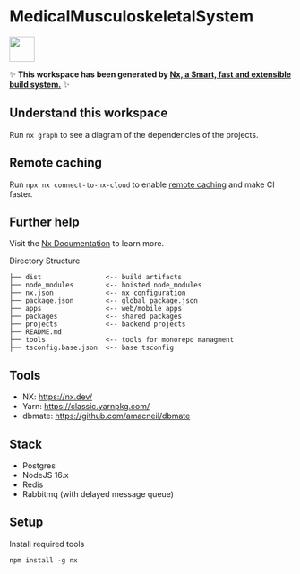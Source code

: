 # MedicalMusculoskeletalSystem

<a alt="Nx logo" href="https://nx.dev" target="_blank" rel="noreferrer"><img src="https://raw.githubusercontent.com/nrwl/nx/master/images/nx-logo.png" width="45"></a>

✨ **This workspace has been generated by [Nx, a Smart, fast and extensible build system.](https://nx.dev)** ✨

## Understand this workspace

Run `nx graph` to see a diagram of the dependencies of the projects.

## Remote caching

Run `npx nx connect-to-nx-cloud` to enable [remote caching](https://nx.app) and make CI faster.

## Further help

Visit the [Nx Documentation](https://nx.dev) to learn more.


Directory Structure

```
├── dist                <-- build artifacts
├── node_modules        <-- hoisted node_modules
├── nx.json             <-- nx configuration
├── package.json        <-- global package.json
├── apps                <-- web/mobile apps
├── packages            <-- shared packages
├── projects            <-- backend projects
├── README.md
├── tools               <-- tools for monorepo managment
├── tsconfig.base.json  <-- base tsconfig
```

## Tools

- NX: https://nx.dev/
- Yarn: https://classic.yarnpkg.com/
- dbmate: https://github.com/amacneil/dbmate

## Stack

- Postgres
- NodeJS 16.x
- Redis
- Rabbitmq (with delayed message queue)

## Setup

Install required tools
```
npm install -g nx
```
